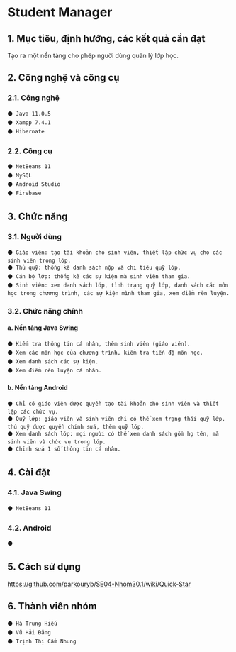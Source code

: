# Student Manager
## 1. Mục tiêu, định hướng, các kết quả cần đạt
Tạo ra một nền tảng cho phép người dùng quản lý lớp học.

## 2. Công nghệ và công cụ
### 2.1. Công nghệ
	⚫ Java 11.0.5
	⚫ Xampp 7.4.1
	⚫ Hibernate
### 2.2. Công cụ
	⚫ NetBeans 11
	⚫ MySQL
	⚫ Android Studio
	⚫ Firebase

## 3. Chức năng
### 3.1. Người dùng
	⚫ Giáo viên: tạo tài khoản cho sinh viên, thiết lập chức vụ cho các sinh viên trong lớp.
	⚫ Thủ quỹ: thống kê danh sách nộp và chi tiêu quỹ lớp.
	⚫ Cán bộ lớp: thống kê các sự kiện mà sinh viên tham gia.
	⚫ Sinh viên: xem danh sách lớp, tình trạng quỹ lớp, danh sách các môn học trong chương trình, các sự kiện mình tham gia, xem điểm rèn luyện.
### 3.2. Chức năng chính
#### a. Nền tảng Java Swing
	⚫ Kiểm tra thông tin cá nhân, thêm sinh viên (giáo viên).
	⚫ Xem các môn học của chương trình, kiểm tra tiến độ môn học.
	⚫ Xem danh sách các sự kiện.
	⚫ Xem điểm rèn luyện cá nhân.
#### b. Nền tảng Android
	⚫ Chỉ có giáo viên được quyền tạo tài khoản cho sinh viên và thiết lập các chức vụ.
	⚫ Quỹ lớp: giáo viên và sinh viên chỉ có thể xem trạng thái quỹ lớp, thủ quỹ được quyền chỉnh sửa, thêm quỹ lớp.
	⚫ Xem danh sách lớp: mọi người có thể xem danh sách gồm họ tên, mã sinh viên và chức vụ trong lớp.
	⚫ Chỉnh sửa 1 số thông tin cá nhân.

## 4. Cài đặt
### 4.1. Java Swing
	⚫ NetBeans 11
### 4.2. Android
	⚫	 

## 5. Cách sử dụng
https://github.com/parkouryb/SE04-Nhom30.1/wiki/Quick-Star

## 6. Thành viên nhóm
	⚫ Hà Trung Hiếu
	⚫ Vũ Hải Đăng
	⚫ Trịnh Thị Cẩm Nhung